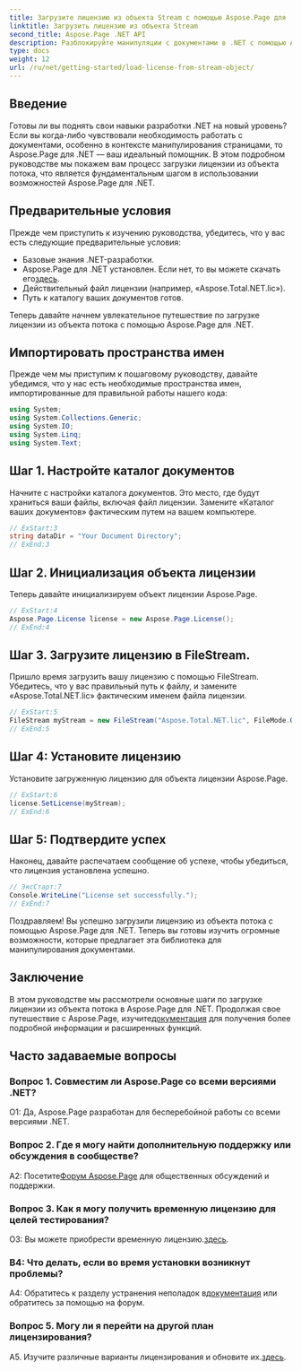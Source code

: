 ```yaml
---
title: Загрузите лицензию из объекта Stream с помощью Aspose.Page для .NET
linktitle: Загрузить лицензию из объекта Stream
second_title: Aspose.Page .NET API
description: Разблокируйте манипуляции с документами в .NET с помощью Aspose.Page. Следуйте нашему руководству, чтобы легко загружать лицензии из объектов потока.
type: docs
weight: 12
url: /ru/net/getting-started/load-license-from-stream-object/
---
```

## Введение

Готовы ли вы поднять свои навыки разработки .NET на новый уровень? Если вы когда-либо чувствовали необходимость работать с документами, особенно в контексте манипулирования страницами, то Aspose.Page для .NET — ваш идеальный помощник. В этом подробном руководстве мы покажем вам процесс загрузки лицензии из объекта потока, что является фундаментальным шагом в использовании возможностей Aspose.Page для .NET.

## Предварительные условия

Прежде чем приступить к изучению руководства, убедитесь, что у вас есть следующие предварительные условия:

- Базовые знания .NET-разработки.
-  Aspose.Page для .NET установлен. Если нет, то вы можете скачать его[здесь](https://releases.aspose.com/page/net/).
- Действительный файл лицензии (например, «Aspose.Total.NET.lic»).
- Путь к каталогу ваших документов готов.

Теперь давайте начнем увлекательное путешествие по загрузке лицензии из объекта потока с помощью Aspose.Page для .NET.

## Импортировать пространства имен

Прежде чем мы приступим к пошаговому руководству, давайте убедимся, что у нас есть необходимые пространства имен, импортированные для правильной работы нашего кода:

```csharp
using System;
using System.Collections.Generic;
using System.IO;
using System.Linq;
using System.Text;
```

## Шаг 1. Настройте каталог документов

Начните с настройки каталога документов. Это место, где будут храниться ваши файлы, включая файл лицензии. Замените «Каталог ваших документов» фактическим путем на вашем компьютере.

```csharp
// ExStart:3
string dataDir = "Your Document Directory";
// ExEnd:3
```

## Шаг 2. Инициализация объекта лицензии

Теперь давайте инициализируем объект лицензии Aspose.Page.

```csharp
// ExStart:4
Aspose.Page.License license = new Aspose.Page.License();
// ExEnd:4
```

## Шаг 3. Загрузите лицензию в FileStream.

Пришло время загрузить вашу лицензию с помощью FileStream. Убедитесь, что у вас правильный путь к файлу, и замените «Aspose.Total.NET.lic» фактическим именем файла лицензии.

```csharp
// ExStart:5
FileStream myStream = new FileStream("Aspose.Total.NET.lic", FileMode.Open);
// ExEnd:5
```

## Шаг 4: Установите лицензию

Установите загруженную лицензию для объекта лицензии Aspose.Page.

```csharp
// ExStart:6
license.SetLicense(myStream);
// ExEnd:6
```

## Шаг 5: Подтвердите успех

Наконец, давайте распечатаем сообщение об успехе, чтобы убедиться, что лицензия установлена успешно.

```csharp
// ЭксСтарт:7
Console.WriteLine("License set successfully.");
// ExEnd:7
```

Поздравляем! Вы успешно загрузили лицензию из объекта потока с помощью Aspose.Page для .NET. Теперь вы готовы изучить огромные возможности, которые предлагает эта библиотека для манипулирования документами.

## Заключение

В этом руководстве мы рассмотрели основные шаги по загрузке лицензии из объекта потока в Aspose.Page для .NET. Продолжая свое путешествие с Aspose.Page, изучите[документация](https://reference.aspose.com/page/net/) для получения более подробной информации и расширенных функций.

## Часто задаваемые вопросы

### Вопрос 1. Совместим ли Aspose.Page со всеми версиями .NET?

О1: Да, Aspose.Page разработан для бесперебойной работы со всеми версиями .NET.

### Вопрос 2. Где я могу найти дополнительную поддержку или обсуждения в сообществе?

 A2: Посетите[Форум Aspose.Page](https://forum.aspose.com/c/page/39) для общественных обсуждений и поддержки.

### Вопрос 3. Как я могу получить временную лицензию для целей тестирования?

 О3: Вы можете приобрести временную лицензию.[здесь](https://purchase.aspose.com/temporary-license/).

### В4: Что делать, если во время установки возникнут проблемы?

 A4: Обратитесь к разделу устранения неполадок в[документация](https://reference.aspose.com/page/net/) или обратитесь за помощью на форум.

### Вопрос 5. Могу ли я перейти на другой план лицензирования?

 A5. Изучите различные варианты лицензирования и обновите их.[здесь](https://purchase.aspose.com/buy).